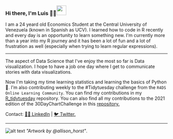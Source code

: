 ### Hi there, I'm Luis 👨‍💻<img src="https://raw.githubusercontent.com/MartinHeinz/MartinHeinz/master/wave.gif" width="30px">


I am a 24 yeard old Economics Student at the Central University of Venezuela (known in Spanish as UCV). I learned how to code in R recently and every day is an opportunity to learn something new. I'm currently more than a year into my R journey and it has been a lot of fun and a lot of frustration as well (especially when trying to learn regular expressions).  



---
The aspect of Data Science that I've enjoy the most so far is Data visualization. I hope to have a job one day where I get to communicate stories with data visualizations.

Now I'm taking my time learning statistics and learning the basics of Python 🐍. I'm also contributing weekly to the #Tidytuesday challenge from the `R4DS Online Learning Community`. You can find my contributions in my [R_tidytuesday](https://github.com/luisfrein/R_Tidytuesday) repository. You can also find all my contributions to the 2021 edition of the 30DayChartChallenge in this [repository.](https://github.com/luisfrein/-30DayChartChallenge)

Contact:  <a href="https://www.linkedin.com/in/luisfrein">:man_office_worker: LinkedIn</a> | <a href="https://twitter.com/Luisfreii/">🐦 Twitter.</a>

---
![alt text](https://github.com/allisonhorst/stats-illustrations/blob/master/rstats-artwork/monster_support.jpg?raw=true)
*"Artwork by @allison_horst"*.



